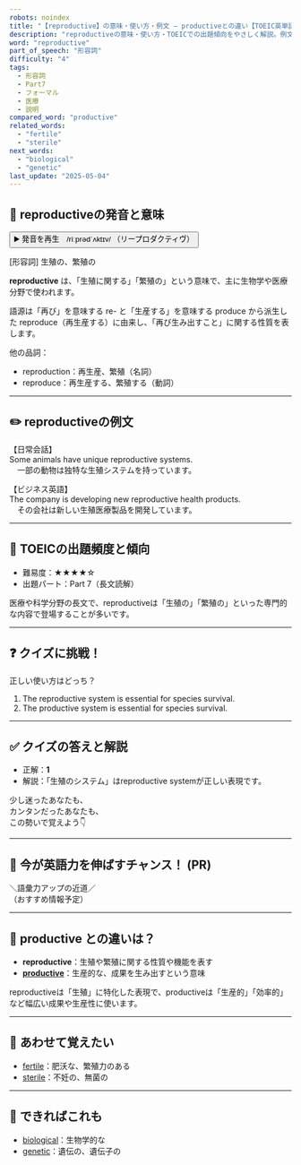 ```yaml
---
robots: noindex
title: "【reproductive】の意味・使い方・例文 ― productiveとの違い【TOEIC英単語】"
description: "reproductiveの意味・使い方・TOEICでの出題傾向をやさしく解説。例文・クイズ付きでproductiveとの違いもわかりやすく学べます。"
word: "reproductive"
part_of_speech: "形容詞"
difficulty: "4"
tags:
  - 形容詞
  - Part7
  - フォーマル
  - 医療
  - 説明
compared_word: "productive"
related_words:
  - "fertile"
  - "sterile"
next_words:
  - "biological"
  - "genetic"
last_update: "2025-05-04"
---
```


## 🔰 reproductiveの発音と意味

<button class="play-audio" onclick="playTTS('reproductive')">
  <span class="play-audio-main">
    ▶️ 発音を再生　/rìːprədˈʌktɪv/
  </span>
  <span class="play-audio-sub">
    （リープロダクティヴ）
  </span>
</button>

[形容詞] 生殖の、繁殖の

**reproductive** は、「生殖に関する」「繁殖の」という意味で、主に生物学や医療分野で使われます。

語源は「再び」を意味する re- と「生産する」を意味する produce から派生した reproduce（再生産する）に由来し、「再び生み出すこと」に関する性質を表します。

他の品詞：  
- reproduction：再生産、繁殖（名詞）
- reproduce：再生産する、繁殖する（動詞）

---

## ✏️ reproductiveの例文

【日常会話】  
Some animals have unique reproductive systems.  
　一部の動物は独特な生殖システムを持っています。

【ビジネス英語】  
The company is developing new reproductive health products.  
　その会社は新しい生殖医療製品を開発しています。

---

## 🎯 TOEICの出題頻度と傾向

- 難易度：★★★★☆
- 出題パート：Part 7（長文読解）

医療や科学分野の長文で、reproductiveは「生殖の」「繁殖の」といった専門的な内容で登場することが多いです。

---

## ❓ クイズに挑戦！

正しい使い方はどっち？

1. The reproductive system is essential for species survival.  
2. The productive system is essential for species survival.

---

## ✅ クイズの答えと解説

- 正解：**1**
- 解説：「生殖のシステム」はreproductive systemが正しい表現です。

少し迷ったあなたも、  
カンタンだったあなたも、  
この勢いで覚えよう👇️

---

## 🚀 今が英語力を伸ばすチャンス！ (PR)

<div class="info-center">
＼語彙力アップの近道／<br>  
（おすすめ情報予定）
</div>

---

## 🤔  productive との違いは？

- **reproductive**：生殖や繁殖に関する性質や機能を表す
- **[productive](/productive)**：生産的な、成果を生み出すという意味

reproductiveは「生殖」に特化した表現で、productiveは「生産的」「効率的」など幅広い成果や生産性に使います。

---

## 🧩 あわせて覚えたい

- [fertile](/fertile)：肥沃な、繁殖力のある
- [sterile](/sterile)：不妊の、無菌の

---

## 📖 できればこれも

- [biological](/biological)：生物学的な
- [genetic](/genetic)：遺伝の、遺伝子の

<!-- cvid: aid02_bid48 -->
